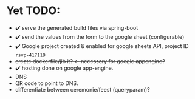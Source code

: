 # Yet TODO:

* ✔️ serve the generated build files via spring-boot
* ✔️ send the values from the form to the google sheet (configurable)
* ✔️ Google project created & enabled for google sheets API, project ID `rsvp-417119`
* ~~create dockerfile/jib it? <- necessary for google appengine?~~
* ✔️ hosting done on google app-engine.
* DNS
* QR code to point to DNS.
* differentiate between ceremonie/feest (queryparam)?